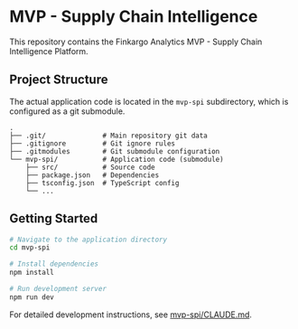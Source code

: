# MVP - Supply Chain Intelligence

This repository contains the Finkargo Analytics MVP - Supply Chain Intelligence Platform.

## Project Structure

The actual application code is located in the `mvp-spi` subdirectory, which is configured as a git submodule.

```
.
├── .git/              # Main repository git data
├── .gitignore         # Git ignore rules
├── .gitmodules        # Git submodule configuration
└── mvp-spi/           # Application code (submodule)
    ├── src/           # Source code
    ├── package.json   # Dependencies
    ├── tsconfig.json  # TypeScript config
    └── ...
```

## Getting Started

```bash
# Navigate to the application directory
cd mvp-spi

# Install dependencies
npm install

# Run development server
npm run dev
```

For detailed development instructions, see [mvp-spi/CLAUDE.md](mvp-spi/CLAUDE.md).